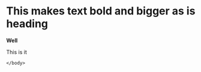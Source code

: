 <!DOCTYPE html>
<html>
	<head>
		<title>Diaminisor Inc</title>
	</head>
	<body>
		<h1>This makes text bold and bigger as is heading </h1>
		<strong> Well </strong>
		<p>This is it</p>

	</body>
</html>
